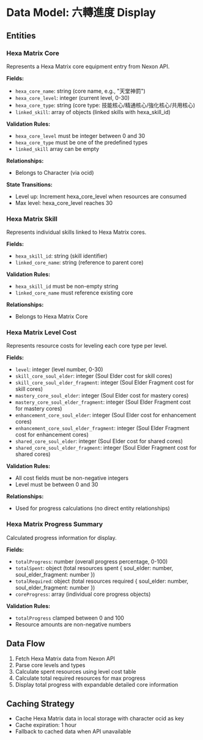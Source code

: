 # Data Model: 六轉進度 Display

## Entities

### Hexa Matrix Core

Represents a Hexa Matrix core equipment entry from Nexon API.

**Fields:**

- `hexa_core_name`: string (core name, e.g., "天堂神罰")
- `hexa_core_level`: integer (current level, 0-30)
- `hexa_core_type`: string (core type: 技能核心/精通核心/強化核心/共用核心)
- `linked_skill`: array of objects (linked skills with hexa_skill_id)

**Validation Rules:**

- `hexa_core_level` must be integer between 0 and 30
- `hexa_core_type` must be one of the predefined types
- `linked_skill` array can be empty

**Relationships:**

- Belongs to Character (via ocid)

**State Transitions:**

- Level up: Increment hexa_core_level when resources are consumed
- Max level: hexa_core_level reaches 30

### Hexa Matrix Skill

Represents individual skills linked to Hexa Matrix cores.

**Fields:**

- `hexa_skill_id`: string (skill identifier)
- `linked_core_name`: string (reference to parent core)

**Validation Rules:**

- `hexa_skill_id` must be non-empty string
- `linked_core_name` must reference existing core

**Relationships:**

- Belongs to Hexa Matrix Core

### Hexa Matrix Level Cost

Represents resource costs for leveling each core type per level.

**Fields:**

- `level`: integer (level number, 0-30)
- `skill_core_soul_elder`: integer (Soul Elder cost for skill cores)
- `skill_core_soul_elder_fragment`: integer (Soul Elder Fragment cost for skill cores)
- `mastery_core_soul_elder`: integer (Soul Elder cost for mastery cores)
- `mastery_core_soul_elder_fragment`: integer (Soul Elder Fragment cost for mastery cores)
- `enhancement_core_soul_elder`: integer (Soul Elder cost for enhancement cores)
- `enhancement_core_soul_elder_fragment`: integer (Soul Elder Fragment cost for enhancement cores)
- `shared_core_soul_elder`: integer (Soul Elder cost for shared cores)
- `shared_core_soul_elder_fragment`: integer (Soul Elder Fragment cost for shared cores)

**Validation Rules:**

- All cost fields must be non-negative integers
- Level must be between 0 and 30

**Relationships:**

- Used for progress calculations (no direct entity relationships)

### Hexa Matrix Progress Summary

Calculated progress information for display.

**Fields:**

- `totalProgress`: number (overall progress percentage, 0-100)
- `totalSpent`: object (total resources spent { soul_elder: number, soul_elder_fragment: number })
- `totalRequired`: object (total resources required { soul_elder: number, soul_elder_fragment: number })
- `coreProgress`: array (individual core progress objects)

**Validation Rules:**

- `totalProgress` clamped between 0 and 100
- Resource amounts are non-negative numbers

## Data Flow

1. Fetch Hexa Matrix data from Nexon API
2. Parse core levels and types
3. Calculate spent resources using level cost table
4. Calculate total required resources for max progress
5. Display total progress with expandable detailed core information

## Caching Strategy

- Cache Hexa Matrix data in local storage with character ocid as key
- Cache expiration: 1 hour
- Fallback to cached data when API unavailable
